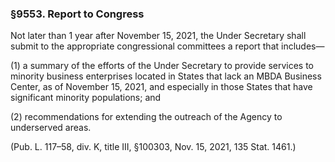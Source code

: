 ### §9553. Report to Congress ###

Not later than 1 year after November 15, 2021, the Under Secretary shall submit to the appropriate congressional committees a report that includes—

(1) a summary of the efforts of the Under Secretary to provide services to minority business enterprises located in States that lack an MBDA Business Center, as of November 15, 2021, and especially in those States that have significant minority populations; and

(2) recommendations for extending the outreach of the Agency to underserved areas.

(Pub. L. 117–58, div. K, title III, §100303, Nov. 15, 2021, 135 Stat. 1461.)